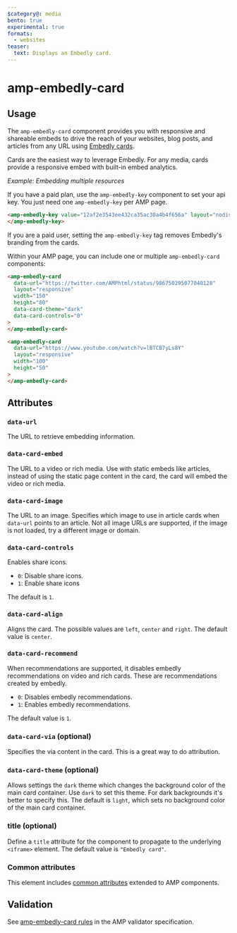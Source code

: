```yaml
---
$category@: media
bento: true
experimental: true
formats:
  - websites
teaser:
  text: Displays an Embedly card.
---
```


<!--
Copyright 2018 The AMP HTML Authors. All Rights Reserved.

Licensed under the Apache License, Version 2.0 (the "License");
you may not use this file except in compliance with the License.
You may obtain a copy of the License at

      http://www.apache.org/licenses/LICENSE-2.0

Unless required by applicable law or agreed to in writing, software
distributed under the License is distributed on an "AS-IS" BASIS,
WITHOUT WARRANTIES OR CONDITIONS OF ANY KIND, either express or implied.
See the License for the specific language governing permissions and
limitations under the License.
-->

# amp-embedly-card

## Usage

The `amp-embedly-card` component provides you with responsive and shareable embeds to drive the reach of your websites,
blog posts, and articles from any URL using [Embedly cards](http://docs.embed.ly/docs/cards).

Cards are the easiest way to leverage Embedly. For any media, cards provide a responsive embed with built-in embed analytics.

_Example: Embedding multiple resources_

If you have a paid plan, use the `amp-embedly-key` component to set your api key.
You just need one `amp-embedly-key` per AMP page.

```html
<amp-embedly-key value="12af2e3543ee432ca35ac30a4b4f656a" layout="nodisplay">
</amp-embedly-key>
```

If you are a paid user, setting the `amp-embedly-key` tag removes Embedly's branding from the cards.

Within your AMP page, you can include one or multiple `amp-embedly-card` components:

```html
<amp-embedly-card
  data-url="https://twitter.com/AMPhtml/status/986750295077040128"
  layout="responsive"
  width="150"
  height="80"
  data-card-theme="dark"
  data-card-controls="0"
>
</amp-embedly-card>

<amp-embedly-card
  data-url="https://www.youtube.com/watch?v=lBTCB7yLs8Y"
  layout="responsive"
  width="100"
  height="50"
>
</amp-embedly-card>
```

## Attributes

### `data-url`

The URL to retrieve embedding information.

### `data-card-embed`

The URL to a video or rich media. Use with static embeds like articles, instead
of using the static page content in the card, the card will embed the video or
rich media.

### `data-card-image`

The URL to an image. Specifies which image to use in article cards when
`data-url` points to an article. Not all image URLs are supported, if the image
is not loaded, try a different image or domain.

### `data-card-controls`

Enables share icons.

-   `0`: Disable share icons.
-   `1`: Enable share icons

The default is `1`.

### `data-card-align`

Aligns the card. The possible values are `left`, `center` and `right`. The
default value is `center`.

### `data-card-recommend`

When recommendations are supported, it disables embedly recommendations on video
and rich cards. These are recommendations created by embedly.

-   `0`: Disables embedly recommendations.
-   `1`: Enables embedly recommendations.

The default value is `1`.

### `data-card-via` (optional)

Specifies the via content in the card. This is a great way to do attribution.

### `data-card-theme` (optional)

Allows settings the `dark` theme which changes the background color of the main
card container. Use `dark` to set this theme. For dark backgrounds it's better
to specify this. The default is `light`, which sets no background color of the
main card container.

### title (optional)

Define a `title` attribute for the component to propagate to the underlying `<iframe>` element. The default value is `"Embedly card"`.

### Common attributes

This element includes [common attributes](https://amp.dev/documentation/guides-and-tutorials/learn/common_attributes)
extended to AMP components.

## Validation

See [amp-embedly-card rules](https://github.com/ampproject/amphtml/blob/main/extensions/amp-embedly-card/validator-amp-embedly-card.protoascii) in the AMP validator specification.
